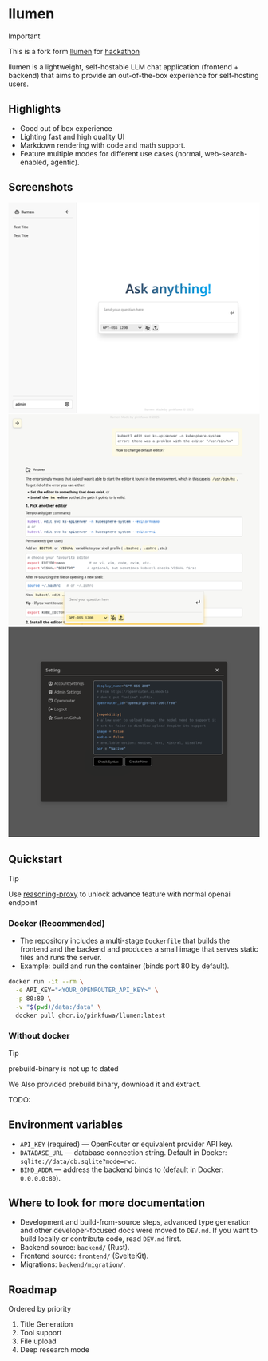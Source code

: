 # llumen

> [!IMPORTANT]
> This is a fork form [llumen](https://github.com/pinkfuwa/llumen) for [hackathon](https://2025.meichuhackathon.org/)

llumen is a lightweight, self-hostable LLM chat application (frontend + backend) that aims to provide an out-of-the-box experience for self-hosting users.

## Highlights

- Good out of box experience
- Lighting fast and high quality UI
- Markdown rendering with code and math support.
- Feature multiple modes for different use cases (normal, web-search-enabled, agentic).

## Screenshots

![new chat](./screenshots/new-chat.png)
![chatroom](./screenshots/chatroom.png)
![setting](./screenshots/dark-setting.png)

## Quickstart

> [!TIP]
> Use [reasoning-proxy](https://github.com/Eason0729/reasoning-proxy) to unlock advance feature with normal openai endpoint

### Docker (Recommended)

- The repository includes a multi-stage `Dockerfile` that builds the frontend and the backend and produces a small image that serves static files and runs the server.
- Example: build and run the container (binds port 80 by default).

```bash
docker run -it --rm \
  -e API_KEY="<YOUR_OPENROUTER_API_KEY>" \
  -p 80:80 \
  -v "$(pwd)/data:/data" \
  docker pull ghcr.io/pinkfuwa/llumen:latest
```

### Without docker

> [!TIP]
> prebuild-binary is not up to dated

We Also provided prebuild binary, download it and extract.

TODO:

## Environment variables

- `API_KEY` (required) — OpenRouter or equivalent provider API key.
- `DATABASE_URL` — database connection string. Default in Docker: `sqlite://data/db.sqlite?mode=rwc`.
- `BIND_ADDR` — address the backend binds to (default in Docker: `0.0.0.0:80`).

## Where to look for more documentation

- Development and build-from-source steps, advanced type generation and other developer-focused docs were moved to `DEV.md`. If you want to build locally or contribute code, read `DEV.md` first.
- Backend source: `backend/` (Rust).
- Frontend source: `frontend/` (SvelteKit).
- Migrations: `backend/migration/`.

## Roadmap

Ordered by priority

1. Title Generation
2. Tool support
3. File upload
4. Deep research mode
